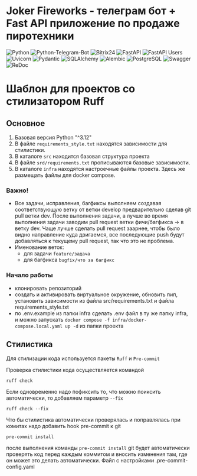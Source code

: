 # Joker Fireworks - телеграм бот + Fast API приложение по продаже пиротехники

![Python](https://img.shields.io/badge/python-3670A0?style=for-the-badge&logo=python&logoColor=ffdd54) ![Python-Telegram-Bot](https://img.shields.io/badge/python--telegram--bot-%2300A1E0.svg?style=for-the-badge&logo=telegram&logoColor=white) ![Bitrix24](https://img.shields.io/badge/bitrix24-%2323A3F3.svg?style=for-the-badge&logo=bitrix24&logoColor=white) ![FastAPI](https://img.shields.io/badge/fastapi-%2300C7B7.svg?style=for-the-badge&logo=fastapi&logoColor=white) ![FastAPI Users](https://img.shields.io/badge/fastapi--users-%2300C7B7.svg?style=for-the-badge&logo=fastapi&logoColor=white) ![Uvicorn](https://img.shields.io/badge/uvicorn-%23007ACC.svg?style=for-the-badge&logo=python&logoColor=white) ![Pydantic](https://img.shields.io/badge/pydantic-%2300A1E0.svg?style=for-the-badge&logo=python&logoColor=white) ![SQLAlchemy](https://img.shields.io/badge/sqlalchemy-%23F47216.svg?style=for-the-badge&logo=python&logoColor=white) ![Alembic](https://img.shields.io/badge/alembic-%230071C5.svg?style=for-the-badge&logo=alembic&logoColor=white) ![PostgreSQL](https://img.shields.io/badge/postgresql-%23336791.svg?style=for-the-badge&logo=postgresql&logoColor=white) ![Swagger](https://img.shields.io/badge/swagger-%2385EA2D.svg?style=for-the-badge&logo=swagger&logoColor=black) ![ReDoc](https://img.shields.io/badge/redoc-%23CB3837.svg?style=for-the-badge&logo=redoc&logoColor=white)

# Шаблон для проектов со стилизатором Ruff

## Основное

1. Базовая версия Python "^3.12"
2. В файле `requirements_style.txt` находятся зависимости для стилистики.
3. В каталоге `src` находится базовая структура проекта
4. В файле `srd/requirements.txt` прописываются базовые зависимости.
5. В каталоге `infra` находятся настроечные файлы проекта. Здесь же размещать файлы для docker compose.

### Важно!
- Все задачи, исправления, багфиксы выполняем создавая соответствующую ветку от ветки develop предварительно сделав git pull ветки dev. После выполнения задачи, а лучше во время выполнения задачи заводим pull request ветки фичи/багфикса -> в ветку dev. Чаще лучше сделать pull request заарнее, чтобы было видно направление куда двигаемся, все последующие push будут добавляться к текущему pull request, так что это не проблема.
- Именование веток:
  - для задачи `feature/задача`
  - для багфикса `bugfix/что за багфикс`

### Начало работы
- клонировать репозиторий
- создать и активировать виртуальное окружение, обновить пип, установить зависимости из файла src/requirements.txt и файла requirements_style.txt
- по .env.example из папки infra сделать .env файл в ту же папку infra, и можно запускать `docker compose -f infra/docker-compose.local.yaml up -d` из папки проекта

## Стилистика

Для стилизации кода используется пакеты `Ruff` и `Pre-commit`

Проверка стилистики кода осуществляется командой
```shell
ruff check
```

Если одновременно надо пофиксить то, что можно поиксить автоматически, то добавляем параметр `--fix`
```shell
ruff check --fix
```

Что бы стилистика автоматически проверялась и поправлялась при комитах надо добавить hook pre-commit к git

```shell
pre-commit install
```

после выполнения команды `pre-commit install` git будет автоматически проверять код перед каждым коммитом и вносить изменения там, где он может это делать автоматически. Файл с настройками .pre-commit-config.yaml
